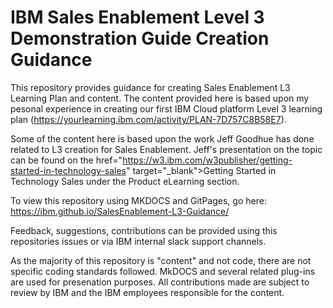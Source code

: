 # IBM Sales Enablement Level 3 Demonstration Guide Creation Guidance

This repository provides guidance for creating Sales Enablement L3 Learning Plan and content. The content provided here is based upon my pesonal experience in creating our first IBM Cloud platform Level 3 learning plan (https://yourlearning.ibm.com/activity/PLAN-7D757C8B58E7).

Some of the content here is based upon the work Jeff Goodhue has done related to L3 creation for Sales Enablement.  Jeff's presentation on the topic can be found on the <a> href="https://w3.ibm.com/w3publisher/getting-started-in-technology-sales" target="_blank">Getting Started in Technology Sales</a> under the Product eLearning section.

To view this repository using MKDOCS and GitPages, go here: https://ibm.github.io/SalesEnablement-L3-Guidance/

Feedback, suggestions, contributions can be provided using this repositories issues or via IBM internal slack support channels.

As the majority of this repository is "content" and not code, there are not specific coding standards followed. MkDOCS and several related plug-ins are used for presenation purposes. All contributions made are subject to review by IBM and the IBM employees responsible for the content.
